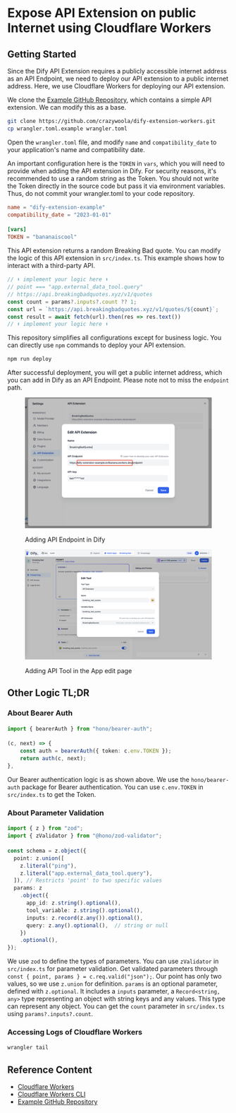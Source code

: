 # Expose API Extension on public Internet using Cloudflare Workers

## Getting Started

Since the Dify API Extension requires a publicly accessible internet address as an API Endpoint, we need to deploy our API extension to a public internet address. Here, we use Cloudflare Workers for deploying our API extension.

We clone the [Example GitHub Repository](https://github.com/crazywoola/dify-extension-workers), which contains a simple API extension. We can modify this as a base.

```bash
git clone https://github.com/crazywoola/dify-extension-workers.git
cp wrangler.toml.example wrangler.toml
```

Open the `wrangler.toml` file, and modify `name` and `compatibility_date` to your application's name and compatibility date.

An important configuration here is the `TOKEN` in `vars`, which you will need to provide when adding the API extension in Dify. For security reasons, it's recommended to use a random string as the Token. You should not write the Token directly in the source code but pass it via environment variables. Thus, do not commit your wrangler.toml to your code repository.

```toml
name = "dify-extension-example"
compatibility_date = "2023-01-01"

[vars]
TOKEN = "bananaiscool"
```

This API extension returns a random Breaking Bad quote. You can modify the logic of this API extension in `src/index.ts`. This example shows how to interact with a third-party API.

```typescript
// ⬇️ implement your logic here ⬇️
// point === "app.external_data_tool.query"
// https://api.breakingbadquotes.xyz/v1/quotes
const count = params?.inputs?.count ?? 1;
const url = `https://api.breakingbadquotes.xyz/v1/quotes/${count}`;
const result = await fetch(url).then(res => res.text())
// ⬆️ implement your logic here ⬆️
```

This repository simplifies all configurations except for business logic. You can directly use `npm` commands to deploy your API extension.

```bash
npm run deploy
```

After successful deployment, you will get a public internet address, which you can add in Dify as an API Endpoint. Please note not to miss the `endpoint` path.

<figure><img src="/en/.gitbook/assets/guides/extension/api_based_extension/api_extension_edit.png" alt=""><figcaption><p>Adding API Endpoint in Dify</p></figcaption></figure>

<figure><img src="/en/.gitbook/assets/guides/extension/api_based_extension/app_tools_edit.png" alt=""><figcaption><p>Adding API Tool in the App edit page</p></figcaption></figure>

## Other Logic TL;DR

### About Bearer Auth

```typescript
import { bearerAuth } from "hono/bearer-auth";

(c, next) => {
    const auth = bearerAuth({ token: c.env.TOKEN });
    return auth(c, next);
},
```

Our Bearer authentication logic is as shown above. We use the `hono/bearer-auth` package for Bearer authentication. You can use `c.env.TOKEN` in `src/index.ts` to get the Token.

### About Parameter Validation

```typescript
import { z } from "zod";
import { zValidator } from "@hono/zod-validator";

const schema = z.object({
  point: z.union([
    z.literal("ping"),
    z.literal("app.external_data_tool.query"),
  ]), // Restricts 'point' to two specific values
  params: z
    .object({
      app_id: z.string().optional(),
      tool_variable: z.string().optional(),
      inputs: z.record(z.any()).optional(),
      query: z.any().optional(),  // string or null
    })
    .optional(),
});
```

We use `zod` to define the types of parameters. You can use `zValidator` in `src/index.ts` for parameter validation. Get validated parameters through `const { point, params } = c.req.valid("json");`. Our point has only two values, so we use `z.union` for definition. `params` is an optional parameter, defined with `z.optional`. It includes a `inputs` parameter, a `Record<string, any>` type representing an object with string keys and any values. This type can represent any object. You can get the `count` parameter in `src/index.ts` using `params?.inputs?.count`.

### Accessing Logs of Cloudflare Workers

```bash
wrangler tail
```

## Reference Content

* [Cloudflare Workers](https://workers.cloudflare.com/)
* [Cloudflare Workers CLI](https://developers.cloudflare.com/workers/cli-wrangler/install-update)
* [Example GitHub Repository](https://github.com/crazywoola/dify-extension-workers)
